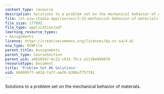 ```yaml
---
content_type: resource
description: Solutions to a problem set on the mechanical behavior of materials.
file: /ol-ocw-studio-app/courses/3-22-mechanical-behavior-of-materials-spring-2008/666995f7a01dfa7faaf6b396af757f81_sol6.pdf
file_size: 177892
file_type: application/pdf
learning_resource_types:
- Assignments
license: https://creativecommons.org/licenses/by-nc-sa/4.0/
ocw_type: OCWFile
parent_title: Assignments
parent_type: CourseSection
parent_uid: a9b26567-6c22-c631-75c1-a1130e999870
resourcetype: Document
title: 'Problem Set #6 Solutions'
uid: 666995f7-a01d-fa7f-aaf6-b396af757f81
---
```

Solutions to a problem set on the mechanical behavior of materials.